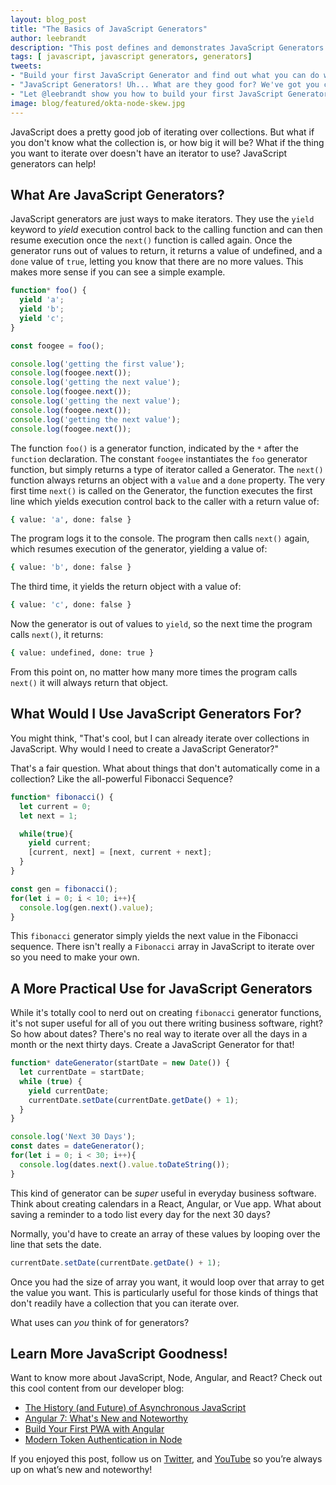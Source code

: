 ```yaml
---
layout: blog_post
title: "The Basics of JavaScript Generators"
author: leebrandt
description: "This post defines and demonstrates JavaScript Generators and their uses."
tags: [ javascript, javascript generators, generators]
tweets:
- "Build your first JavaScript Generator and find out what you can do with them! →"
- "JavaScript Generators! Uh... What are they good for? We've got you covered. (Say it again) <3"
- "Let @leebrandt show you how to build your first JavaScript Generator (and explain why they’re cool)! →"
image: blog/featured/okta-node-skew.jpg
---
```


JavaScript does a pretty good job of iterating over collections. But what if you don't know what the collection is, or how big it will be? What if the thing you want to iterate over doesn't have an iterator to use? JavaScript generators can help!

## What Are JavaScript Generators?
JavaScript generators are just ways to make iterators. They use the `yield` keyword to _yield_ execution control back to the calling function and can then resume execution once the `next()` function is called again. Once the generator runs out of values to return, it returns a value of undefined, and a `done` value of `true`, letting you know that there are no more values. This makes more sense if you can see a simple example.

```js
function* foo() {
  yield 'a';
  yield 'b';
  yield 'c';
}

const foogee = foo();

console.log('getting the first value');
console.log(foogee.next());
console.log('getting the next value');
console.log(foogee.next());
console.log('getting the next value');
console.log(foogee.next());
console.log('getting the next value');
console.log(foogee.next());
```

The function `foo()` is a generator function, indicated by the `*` after the `function` declaration. The constant `foogee` instantiates the `foo` generator function, but simply returns a type of iterator called a Generator. The `next()` function always returns an object with a `value` and a `done` property. The very first time `next()` is called on the Generator, the function executes the first line which yields execution control back to the caller with a return value of:

```sh
{ value: 'a', done: false }
```

The program logs it to the console. The program then calls `next()` again, which resumes execution of the generator, yielding a value of:

```sh
{ value: 'b', done: false }
```

The third time, it yields the return object with a value of:

```sh
{ value: 'c', done: false }
```

Now the generator is out of values to `yield`, so the next time the program calls `next()`, it returns:

```sh
{ value: undefined, done: true }
```

From this point on, no matter how many more times the program calls `next()` it will always return that object.

## What Would I Use JavaScript Generators For?
You might think, "That's cool, but I can already iterate over collections in JavaScript. Why would I need to create a JavaScript Generator?" 

That's a fair question. What about things that don't automatically come in a collection? Like the all-powerful Fibonacci Sequence?

```js
function* fibonacci() {
  let current = 0;
  let next = 1;

  while(true){
    yield current;
    [current, next] = [next, current + next];
  }
}

const gen = fibonacci();
for(let i = 0; i < 10; i++){
  console.log(gen.next().value);
}
```

This `fibonacci` generator simply yields the next value in the Fibonacci sequence. There isn't really a `Fibonacci` array in JavaScript to iterate over so you need to make your own.

## A More Practical Use for JavaScript Generators
While it's totally cool to nerd out on creating `fibonacci` generator functions, it's not super useful for all of you out there writing business software, right? So how about dates? There's no real way to iterate over all the days in a month or the next thirty days. Create a JavaScript Generator for that!

```js
function* dateGenerator(startDate = new Date()) {
  let currentDate = startDate;
  while (true) {
    yield currentDate;
    currentDate.setDate(currentDate.getDate() + 1);
  }
}

console.log('Next 30 Days');
const dates = dateGenerator();
for(let i = 0; i < 30; i++){
  console.log(dates.next().value.toDateString());
}
```

This kind of generator can be _super_ useful in everyday business software. Think about creating calendars in a React, Angular, or Vue app. What about saving a reminder to a todo list every day for the next 30 days?

Normally, you'd have to create an array of these values by looping over the line that sets the date.

```js
currentDate.setDate(currentDate.getDate() + 1);
```

Once you had the size of array you want, it would loop over that array to get the value you want. This is particularly useful for those kinds of things that don't readily have a collection that you can iterate over.

What uses can _you_ think of for generators?

## Learn More JavaScript Goodness!
Want to know more about JavaScript, Node, Angular, and React? Check out this cool content from our developer blog:

* [The History (and Future) of Asynchronous JavaScript](/blog/2019/01/16/history-and-future-of-async-javascript)
* [Angular 7: What's New and Noteworthy](/blog/2018/12/04/angular-7-oidc-oauth2-pkce)
* [Build Your First PWA with Angular](/blog/2019/01/30/first-angular-pwa)
* [Modern Token Authentication in Node](/blog/2019/02/14/modern-token-authentication-in-node-with-express)

If you enjoyed this post, follow us on [Twitter](https://twitter.com/oktadev), and [YouTube](https://www.youtube.com/channel/UC5AMiWqFVFxF1q9Ya1FuZ_Q) so you’re always up on what’s new and noteworthy!


